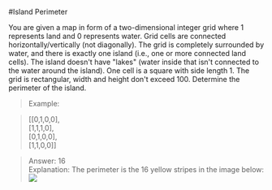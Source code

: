 #Island Perimeter  

You are given a map in form of a two-dimensional integer grid where 1 represents land and 0 represents water. Grid cells are connected horizontally/vertically (not diagonally). The grid is completely surrounded by water, and there is exactly one island (i.e., one or more connected land cells). The island doesn't have "lakes" (water inside that isn't connected to the water around the island). One cell is a square with side length 1. The grid is rectangular, width and height don't exceed 100. Determine the perimeter of the island.  

>Example:  

>[[0,1,0,0],  
> [1,1,1,0],  
> [0,1,0,0],  
> [1,1,0,0]]  

>Answer: 16  
>Explanation: The perimeter is the 16 yellow stripes in the image below:  
![](https://leetcode.com/static/images/problemset/island.png)
